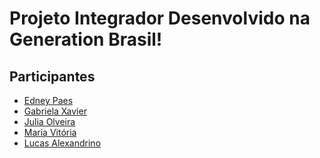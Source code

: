 <h1><strong>Projeto Integrador Desenvolvido na Generation Brasil!</strong></h1>

<h2><strong> Participantes</strong> </h2>



<ul>
<li> <a href "google.com" target="_blank">Edney Paes</a>
<li> <a href "google.com" target="_blank">Gabriela Xavier</a>
<li> <a href "google.com" target="_blank">Julia Olveira</a>
<li> <a href "google.com" target="_blank">Maria Vitória</a>
<li> <a href "google.com" target="_blank">Lucas Alexandrino</a>
</ul>
